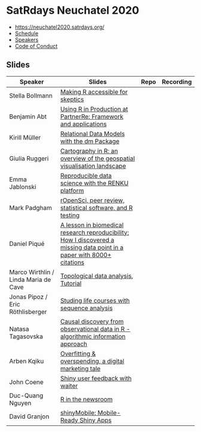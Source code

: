 # SatRdays Neuchatel 2020

- https://neuchatel2020.satrdays.org/
- [Schedule](https://neuchatel2020.satrdays.org/#schedule)
- [Speakers](https://neuchatel2020.satrdays.org/#portfolio)
- [Code of Conduct](https://knowledgebase.satrdays.org/diversity/)

## Slides

|Speaker   | Slides  | Repo | Recording |
|---|---|---|---|
| Stella Bollmann  | [Making R accessible for skeptics](https://drive.google.com/file/d/1makjK2S4KQCFZtXlkzzONswzLyEFfyey/view?usp=sharing)  |  | |
| Benjamin Abt  | [Using R in Production at PartnerRe: Framework and applications](https://drive.google.com/file/d/1UmiW8zsVFg6SY9rwAg7Hd0CefS0EClKC/view?usp=sharing)  |  | |
| Kirill Müller |  [Relational Data Models with the dm Package](https://krlmlr.github.io/dm-slides/index.html#1) |
| Giulia Ruggeri  | [Cartography in R: an overview of the geospatial visualisation landscape](https://drive.google.com/file/d/1de3dTrAj90e2R9zp9gYPy2kdCjbzdvvK/view?usp=sharing)  |  | |
| Emma Jablonski  |  [Reproducible data science with the RENKU platform](https://drive.google.com/file/d/1-7JD0j2F_lMrmrN4FQTBpVHdDiBszCm7/view?usp=sharing) |  | |
| Mark Padgham  |  [rOpenSci, peer review, statistical software, and R testing](https://mpadge.github.io/satRday-neuchatel-2020/#1) |  | |
| Daniel Piqué  |  [A lesson in biomedical research reproducibility: How I discovered a missing data point in a paper with 8000+ citations](https://drive.google.com/file/d/1Crfvm75x9bM3-Xw5dJ0br3FhFAPt_Ow_/view?usp=sharing) |  | |
| Marco Wirthlin / Linda Maria de Cave  | [Topological data analysis](https://drive.google.com/file/d/1o8pUM2dAtlh2dAdkCpOw3QfYdkbOC0fR/view?usp=sharing), [Tutorial](https://seneketh.github.io/satRdays_TDA/)|  | |
| Jonas Pipoz / Eric Röthlisberger  | [Studing life courses with sequence analysis](https://drive.google.com/file/d/1J1meAuGdJkD-UPmFIocmEkVZubL9r-ne/view?usp=sharing) |  | |
| Natasa Tagasovska  | [Causal discovery from observational data in R - algorithmic information approach](https://drive.google.com/file/d/1pAzzblUer2H6EPjI6lsB9MAbUIBxIAx1/view)  |  | |
| Arben Kqiku| [Overfitting & overspending, a digital marketing tale](https://docs.google.com/presentation/d/1lNVWez7SR1E1tU6ucMlfo1SnN2px49Gsdgs2SFEzzHg/edit?ts=5e6c0811) |  | |
| John Coene | [Shiny user feedback with waiter](https://john-coene.com/talks/satrday-neuchatel/) |  | |
| Duc-Quang Nguyen|  [R in the newsroom](https://drive.google.com/file/d/1OZ15YLppXqd8fA9Ye3NQlgoz9V5c3R_a/view?usp=sharing) |  | |
| David Granjon| [shinyMobile: Mobile-Ready Shiny Apps](https://rinterface.com/shiny/talks/satRdayNeuch2020/#slide=1)  |  | |

